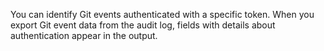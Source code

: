You can identify Git events authenticated with a specific token. When you export Git event data from the audit log, fields with details about authentication appear in the output.
